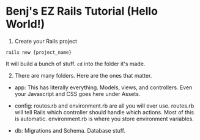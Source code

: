 # Benj's EZ Rails Tutorial (Hello World!)

1. Create your Rails project

`rails new {project_name}`

It will build a bunch of stuff.  `cd` into the folder it's made.

2. There are many folders.  Here are the ones that matter.

* app: This has literally everything.  Models, views, and controllers.  Even your Javascript and CSS goes here under Assets.

* config: routes.rb and environment.rb are all you will ever use.  routes.rb will tell Rails which controller should handle which actions.  Most of this is automatic.  environment.rb is where you store environment variables.

* db: Migrations and Schema.  Database stuff.
